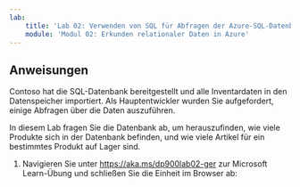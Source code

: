```yaml
---
lab:
    title: 'Lab 02: Verwenden von SQL für Abfragen der Azure-SQL-Datenbank'
    module: 'Modul 02: Erkunden relationaler Daten in Azure'
---
```


## Anweisungen
Contoso hat die SQL-Datenbank bereitgestellt und alle Inventardaten in den Datenspeicher importiert. Als Hauptentwickler wurden Sie aufgefordert, einige Abfragen über die Daten auszuführen.

In diesem Lab fragen Sie die Datenbank ab, um herauszufinden, wie viele Produkte sich in der Datenbank befinden, und wie viele Artikel für ein bestimmtes Produkt auf Lager sind.

1.	Navigieren Sie unter https://aka.ms/dp900lab02-ger zur Microsoft Learn-Übung und schließen Sie die Einheit im Browser ab: 
